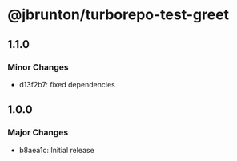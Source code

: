 # @jbrunton/turborepo-test-greet

## 1.1.0

### Minor Changes

- d13f2b7: fixed dependencies

## 1.0.0

### Major Changes

- b8aea1c: Initial release
